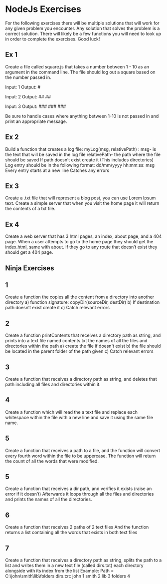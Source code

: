 # NodeJs Exercises


For the following exercises there will be multiple solutions that will work for any given problem you encounter. 
Any solution that solves the problem is a correct solution. 
There will likely be a few functions you will need to look up in order to complete the exercises. 
Good luck!

## Ex 1
Create a file called square.js that takes a number between 1 - 10 as an argument in the command line. 
The file should log out a square based on the number passed in. 

Input: 1
Output: #

Input: 2
Output:  ##
	     ##


Input: 3
Output: ###
	    ###
	    ###

Be sure to handle cases where anything between 1-10 is not passed in and print an appropriate message.

## Ex 2
Build a function that creates a log file:
 myLog(msg, relativePath) :
msg- is the text that will be saved in the log file
relativePath- the path where the file should be saved
If path doesn’t exist create it (This includes directories)
Log entry should be in the following format: dd/mm/yyyy hh:mm:ss: msg
Every entry starts at a new line
Catches any errors

## Ex 3
Create a .txt file that will represent a blog post, you can use Lorem Ipsum text. Create a simple server that when you visit the home page it will return the contents of a txt file. 

## Ex 4
Create a web server that has 3 html pages, an index, about page, and a 404 page. 
When a user attempts to go to the home page they should get the index.html, same with about. 
If they go to any route that doesn’t exist they should get a 404 page. 

## Ninja Exercises 

## 1 
Create a function the copies all the content from a directory into another directory
a) function signature: copyDir(sourceDir, destDir)
b) If destination path doesn’t exist create it
c) Catch relevant errors 

## 2
Create a function printContents that receives a directory path as string, and prints into a text file named contents.txt  the names of all the files and directories within the path
a) create the file if doesn't exist
b) the file should be located in the parent folder of the path given
c) Catch relevant errors 

## 3
Create a function that receives a directory path as string, and deletes that path including all files and directories within it.

## 4
Create a function which will read the  a text file and replace each whitespace within the file with a new line and save it using the same file name.

## 5
Create a function that receives a path to a file, and the function will convert every fourth word within the file to be uppercase.
The function will return the count of all the words that were modified.

## 5
Create a function that receives a dir path, and verifies it exists (raise an error if it doesn’t)
Afterwards it loops through all the files and directories and prints the names of all the directories.

## 6
Create a function that receives 2 paths of 2 text files
And the function returns a list containing all the words that exists in both text files 


## 7
Create a function that receives a directory path as string, splits the path to a list and writes them in a new text file (called dirs.txt)  each directory alongside with its index from the list
Example:
Path = C:\john\smith\lib\folders
dirs.txt:
john 1
smith 2
lib 3
folders 4
